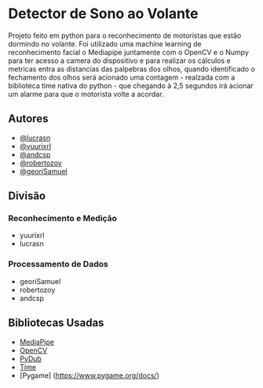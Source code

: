 # Detector de Sono ao Volante
Projeto feito em python para o reconhecimento de motoristas que estão dormindo no volante. Foi utilizado uma machine learning de reconhecimento facial o Mediapipe juntamente com o OpenCV e o Numpy para ter acesso a camera do dispositivo e para realizar os cálculos e metricas entra as distancias das palpebras dos olhos, quando identificado o fechamento dos olhos será acionado uma contagem - realzada com a biblioteca time nativa do python - que chegando à 2,5 segundos irá acionar um alarme para que o motorista volte a acordar.
## Autores
- [@lucrasn](https://github.com/lucrasn)
- [@yuurixrl](https://github.com/yuurixrl)
- [@andcsp](https://github.com/andcsp)
- [@robertozoy](https://github.com/robertozoy)
- [@georiSamuel](https://github.com/georiSamuel)

## Divisão
### Reconhecimento e Medição
- yuurixrl
- lucrasn
### Processamento de Dados
- georiSamuel
- robertozoy
- andcsp

## Bibliotecas Usadas

- [MediaPipe](https://ai.google.dev/edge/mediapipe/solutions/guide?hl=pt-br)
- [OpenCV](https://docs.opencv.org/4.x/d6/d00/tutorial_py_root.html)
- [PyDub](https://github.com/jiaaro/pydub)
- [Time](https://docs.python.org/pt-br/3/library/time.html)
- [Pygame] (https://www.pygame.org/docs/)
